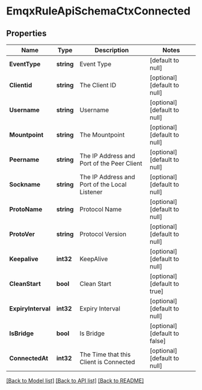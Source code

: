 # EmqxRuleApiSchemaCtxConnected

## Properties
Name | Type | Description | Notes
------------ | ------------- | ------------- | -------------
**EventType** | **string** | Event Type | [default to null]
**Clientid** | **string** | The Client ID | [optional] [default to null]
**Username** | **string** | Username | [optional] [default to null]
**Mountpoint** | **string** | The Mountpoint | [optional] [default to null]
**Peername** | **string** | The IP Address and Port of the Peer Client | [optional] [default to null]
**Sockname** | **string** | The IP Address and Port of the Local Listener | [optional] [default to null]
**ProtoName** | **string** | Protocol Name | [optional] [default to null]
**ProtoVer** | **string** | Protocol Version | [optional] [default to null]
**Keepalive** | **int32** | KeepAlive | [optional] [default to null]
**CleanStart** | **bool** | Clean Start | [optional] [default to true]
**ExpiryInterval** | **int32** | Expiry Interval | [optional] [default to null]
**IsBridge** | **bool** | Is Bridge | [optional] [default to false]
**ConnectedAt** | **int32** | The Time that this Client is Connected | [optional] [default to null]

[[Back to Model list]](../README.md#documentation-for-models) [[Back to API list]](../README.md#documentation-for-api-endpoints) [[Back to README]](../README.md)


